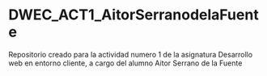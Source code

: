 # DWEC_ACT1_AitorSerranodelaFuente
Repositorio creado para la actividad numero 1 de la asignatura Desarrollo web en entorno cliente, a cargo del alumno Aitor Serrano de la Fuente
